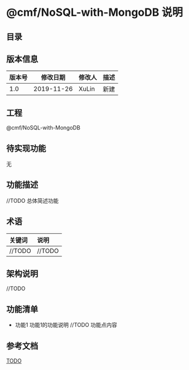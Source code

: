 # @cmf/NoSQL-with-MongoDB 说明 #
## 目录 ##

## 版本信息 ##

| 版本号  |修改日期|修改人|描述|
|---|---|---|---|
|1.0|2019-11-26|XuLin|新建|

## 工程 ##
@cmf/NoSQL-with-MongoDB

## 待实现功能 ##
无

## 功能描述 ##
//TODO 总体简述功能

## 术语 ##
| 关键词   | 说明                                      |
|:------|:----------------------------------------|
|//TODO|//TODO|

## 架构说明 ##
//TODO

## 功能清单 ##
- 功能1 功能1的功能说明
//TODO 功能点内容


## 参考文档 ##
[TODO](http://todo "todo")
